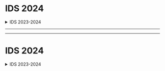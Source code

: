 
# IDS 2024
<details >
<summary >IDS 2023-2024</summary>

---
---

![image](https://github.com/user-attachments/assets/f5056a56-6b91-424a-b419-df17a15eb8f4)
![image](https://github.com/user-attachments/assets/706370de-af9e-4889-ae15-8b3b1d138df7)
![image](https://github.com/user-attachments/assets/83adf7be-5b39-4123-a0cb-e91b7365cb9c)
![image](https://github.com/user-attachments/assets/cac49482-5f0d-4b6f-b1a9-7591c9a2319c)
  
</details>

---
---

# IDS 2024
<details >
<summary >IDS 2023-2024</summary>

---
---

![image](https://github.com/user-attachments/assets/a5a06d49-703e-4bc2-bda4-645529816c51)
![image](https://github.com/user-attachments/assets/aa61dfae-9dc6-4133-ae29-ea66e1000eee)
![image](https://github.com/user-attachments/assets/ba9d8cf4-a8ee-4fff-a254-8f185e53c05d)

  
</details>
